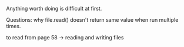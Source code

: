 Anything worth doing is difficult at first.

Questions:
why file.read() doesn't return same value when run multiple times.

to read from page 58 -> reading and writing files